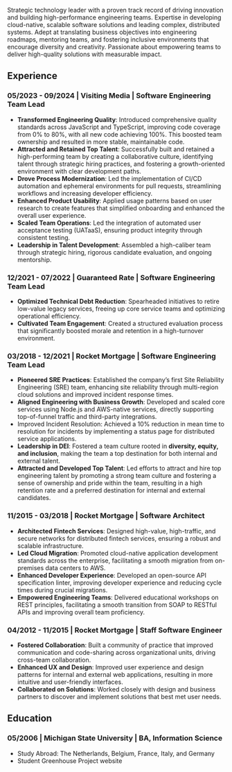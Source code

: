 Strategic technology leader with a proven track record of driving innovation and building high-performance engineering teams. Expertise in developing cloud-native, scalable software solutions and leading complex, distributed systems. Adept at translating business objectives into engineering roadmaps, mentoring teams, and fostering inclusive environments that encourage diversity and creativity. Passionate about empowering teams to deliver high-quality solutions with measurable impact.

## Experience

### 05/2023 - 09/2024 | Visiting Media | __Software Engineering Team Lead__

- __Transformed Engineering Quality__: Introduced comprehensive quality standards across JavaScript and TypeScript, improving code coverage from 0% to 80%, with all new code achieving 100%. This boosted team ownership and resulted in more stable, maintainable code.
-	__Attracted and Retained Top Talent__: Successfully built and retained a high-performing team by creating a collaborative culture, identifying talent through strategic hiring practices, and fostering a growth-oriented environment with clear development paths.
- __Drove Process Modernization__: Led the implementation of CI/CD automation and ephemeral environments for pull requests, streamlining workflows and increasing developer efficiency.
- __Enhanced Product Usability__: Applied usage patterns based on user research to create features that simplified onboarding and enhanced the overall user experience.
- __Scaled Team Operations__: Led the integration of automated user acceptance testing (UATaaS), ensuring product integrity through consistent testing.
- __Leadership in Talent Development__: Assembled a high-caliber team through strategic hiring, rigorous candidate evaluation, and ongoing mentorship.

### 12/2021 - 07/2022 | Guaranteed Rate | __Software Engineering Team Lead__

-	__Optimized Technical Debt Reduction__: Spearheaded initiatives to retire low-value legacy services, freeing up core service teams and optimizing operational efficiency.
-	__Cultivated Team Engagement__: Created a structured evaluation process that significantly boosted morale and retention in a high-turnover environment.

### 03/2018 - 12/2021 | Rocket Mortgage | __Software Engineering Team Lead__

-	__Pioneered SRE Practices__: Established the company’s first Site Reliability Engineering (SRE) team, enhancing site reliability through multi-region cloud solutions and improved incident response times.
-	__Aligned Engineering with Business Growth__: Developed and scaled core services using Node.js and AWS-native services, directly supporting top-of-funnel traffic and third-party integrations.
- Improved Incident Resolution: Achieved a 10% reduction in mean time to resolution for incidents by implementing a status page for distributed service applications.
-	__Leadership in DEI__: Fostered a team culture rooted in __diversity, equity, and inclusion__, making the team a top destination for both internal and external talent.
-	__Attracted and Developed Top Talent__: Led efforts to attract and hire top engineering talent by promoting a strong team culture and fostering a sense of ownership and pride within the team, resulting in a high retention rate and a preferred destination for internal and external candidates.

### 11/2015 - 03/2018 | Rocket Mortgage | __Software Architect__

- __Architected Fintech Services__: Designed high-value, high-traffic, and secure networks for distributed fintech services, ensuring a robust and scalable infrastructure.
- __Led Cloud Migration__: Promoted cloud-native application development standards across the enterprise, facilitating a smooth migration from on-premises data centers to AWS.
- __Enhanced Developer Experience__: Developed an open-source API specification linter, improving developer experience and reducing cycle times during crucial migrations.
-	__Empowered Engineering Teams__: Delivered educational workshops on REST principles, facilitating a smooth transition from SOAP to RESTful APIs and improving overall team proficiency.

### 04/2012 - 11/2015 | Rocket Mortgage | __Staff Software Engineer__

- __Fostered Collaboration__: Built a community of practice that improved communication and code-sharing across organizational units, driving cross-team collaboration.
- __Enhanced UX and Design__: Improved user experience and design patterns for internal and external web applications, resulting in more intuitive and user-friendly interfaces.
- __Collaborated on Solutions__: Worked closely with design and business partners to discover and implement solutions that best met user needs.

<!-- ### 09/2010 - 04/2012 | Centurion Medical Products | __Senior Software Engineer__

- Directed CMS Selection: Led a data-driven CMS product evaluation, selecting an open-source option that saved millions in licensing and training costs while delivering more value in a shorter timeline.
- Centralized Marketing Resources: Consolidated marketing materials and interactive tools into a single, accessible location, improving access and awareness for field sales teams. -->

<!-- ### 04/2003 - 06/2010 | Michigan State University | __Software Engineer__

- Established JavaScript Development Patterns: Created more responsive applications by reducing round-trip server requests, leading to improved performance and user experience.
- Rebuilt Legacy Systems: Redesigned the database schema using common CMS design patterns, enabling more dynamic data linking and enhancing content search performance.
- Enhanced User Experience and Interface: Refreshed the information architecture based on user behavior, improving usability and ensuring that resources are more accessible and intuitive. -->

## Education

### 05/2006 | Michigan State University | __BA, Information Science__

- Study Abroad: The Netherlands, Belgium, France, Italy, and Germany
- Student Greenhouse Project website
